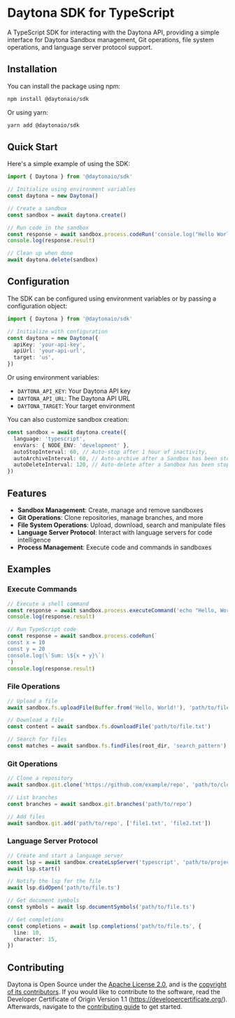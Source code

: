 # Daytona SDK for TypeScript

A TypeScript SDK for interacting with the Daytona API, providing a simple interface for Daytona Sandbox management, Git operations, file system operations, and language server protocol support.

## Installation

You can install the package using npm:

```bash
npm install @daytonaio/sdk
```

Or using yarn:

```bash
yarn add @daytonaio/sdk
```

## Quick Start

Here's a simple example of using the SDK:

```typescript
import { Daytona } from '@daytonaio/sdk'

// Initialize using environment variables
const daytona = new Daytona()

// Create a sandbox
const sandbox = await daytona.create()

// Run code in the sandbox
const response = await sandbox.process.codeRun('console.log("Hello World!")')
console.log(response.result)

// Clean up when done
await daytona.delete(sandbox)
```

## Configuration

The SDK can be configured using environment variables or by passing a configuration object:

```typescript
import { Daytona } from '@daytonaio/sdk'

// Initialize with configuration
const daytona = new Daytona({
  apiKey: 'your-api-key',
  apiUrl: 'your-api-url',
  target: 'us',
})
```

Or using environment variables:

- `DAYTONA_API_KEY`: Your Daytona API key
- `DAYTONA_API_URL`: The Daytona API URL
- `DAYTONA_TARGET`: Your target environment

You can also customize sandbox creation:

```typescript
const sandbox = await daytona.create({
  language: 'typescript',
  envVars: { NODE_ENV: 'development' },
  autoStopInterval: 60, // Auto-stop after 1 hour of inactivity,
  autoArchiveInterval: 60, // Auto-archive after a Sandbox has been stopped for 1 hour
  autoDeleteInterval: 120, // Auto-delete after a Sandbox has been stopped for 2 hours
})
```

## Features

- **Sandbox Management**: Create, manage and remove sandboxes
- **Git Operations**: Clone repositories, manage branches, and more
- **File System Operations**: Upload, download, search and manipulate files
- **Language Server Protocol**: Interact with language servers for code intelligence
- **Process Management**: Execute code and commands in sandboxes

## Examples

### Execute Commands

```typescript
// Execute a shell command
const response = await sandbox.process.executeCommand('echo "Hello, World!"')
console.log(response.result)

// Run TypeScript code
const response = await sandbox.process.codeRun(`
const x = 10
const y = 20
console.log(\`Sum: \${x + y}\`)
`)
console.log(response.result)
```

### File Operations

```typescript
// Upload a file
await sandbox.fs.uploadFile(Buffer.from('Hello, World!'), 'path/to/file.txt')

// Download a file
const content = await sandbox.fs.downloadFile('path/to/file.txt')

// Search for files
const matches = await sandbox.fs.findFiles(root_dir, 'search_pattern')
```

### Git Operations

```typescript
// Clone a repository
await sandbox.git.clone('https://github.com/example/repo', 'path/to/clone')

// List branches
const branches = await sandbox.git.branches('path/to/repo')

// Add files
await sandbox.git.add('path/to/repo', ['file1.txt', 'file2.txt'])
```

### Language Server Protocol

```typescript
// Create and start a language server
const lsp = await sandbox.createLspServer('typescript', 'path/to/project')
await lsp.start()

// Notify the lsp for the file
await lsp.didOpen('path/to/file.ts')

// Get document symbols
const symbols = await lsp.documentSymbols('path/to/file.ts')

// Get completions
const completions = await lsp.completions('path/to/file.ts', {
  line: 10,
  character: 15,
})
```

## Contributing

Daytona is Open Source under the [Apache License 2.0](/libs/sdk-typescript//LICENSE), and is the [copyright of its contributors](/NOTICE). If you would like to contribute to the software, read the Developer Certificate of Origin Version 1.1 (https://developercertificate.org/). Afterwards, navigate to the [contributing guide](/CONTRIBUTING.md) to get started.
